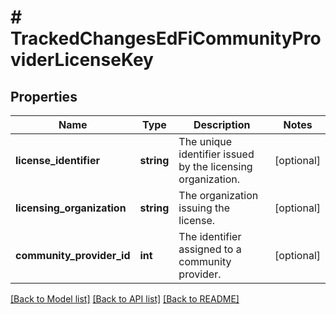 # # TrackedChangesEdFiCommunityProviderLicenseKey

## Properties

Name | Type | Description | Notes
------------ | ------------- | ------------- | -------------
**license_identifier** | **string** | The unique identifier issued by the licensing organization. | [optional]
**licensing_organization** | **string** | The organization issuing the license. | [optional]
**community_provider_id** | **int** | The identifier assigned to a community provider. | [optional]

[[Back to Model list]](../../README.md#models) [[Back to API list]](../../README.md#endpoints) [[Back to README]](../../README.md)
